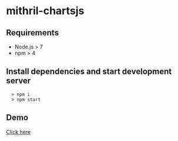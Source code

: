 # mithril-chartsjs

## Requirements
* Node.js > 7
* npm > 4

## Install dependencies and start development server
```
  > npm i
  > npm start
```

## Demo
<a href="https://adampotocki.github.io/mithril-chartsjs/public/index.html" target="_blank">Click here</a>
